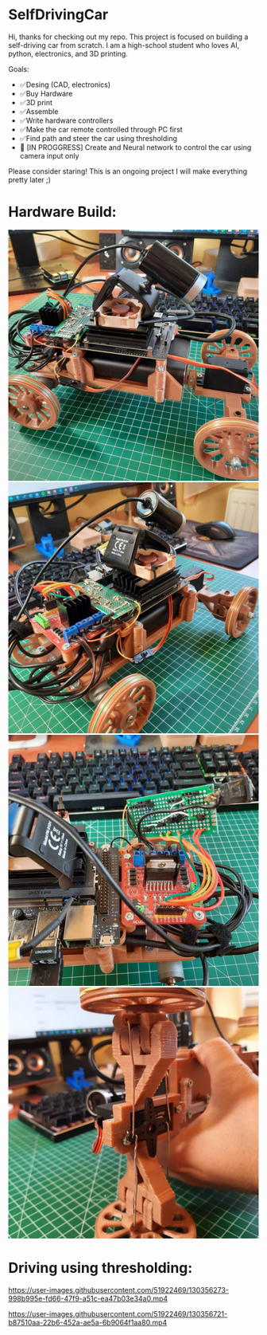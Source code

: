 # SelfDrivingCar
Hi, thanks for checking out my repo.
This project is focused on building a self-driving car from scratch.  I am a high-school student who loves AI, python, electronics, and 3D printing.

Goals:
 - ✅Desing (CAD, electronics)
 - ✅Buy Hardware
 - ✅3D print
 - ✅Assemble
 - ✅Write hardware controllers
 - ✅Make the car remote controlled through PC first
 - ✅Find path and steer the car using thresholding
 - 🚧 [IN PROGGRESS] Create and Neural network to control the car using camera input only
 
Please consider staring! This is an ongoing project I will make everything pretty later ;)

# Hardware Build:
![alt_text](https://github.com/Tomaslapes/SelfDrivingCar/blob/main/photos/IMG_20210422_230719_693.jpg?raw=true)
![alt_text](https://github.com/Tomaslapes/SelfDrivingCar/blob/main/photos/IMG_20210422_230719_726.jpg?raw=true)
![alt_text](https://github.com/Tomaslapes/SelfDrivingCar/blob/main/photos/IMG_20210422_230719_733.jpg?raw=true)
![alt_text](https://github.com/Tomaslapes/SelfDrivingCar/blob/main/photos/IMG_20210422_230719_755.jpg?raw=true)

# Driving using thresholding:
https://user-images.githubusercontent.com/51922469/130356273-998b995e-fd66-47f9-a51c-ea47b03e34a0.mp4

https://user-images.githubusercontent.com/51922469/130356721-b87510aa-22b6-452a-ae5a-6b9064f1aa80.mp4




